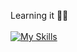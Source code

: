 Learning it 👀👋 <br><br> 
[![My Skills](https://skillicons.dev/icons?i=js,react,redux,nextjs,styledcomponents,nodejs,mongodb,figma)](https://skillicons.dev)
